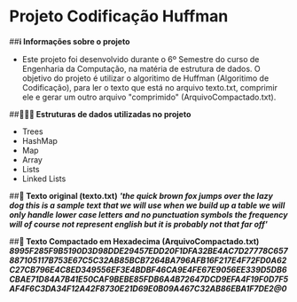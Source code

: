 # Projeto Codificação Huffman

##**ℹ️ Informações sobre o projeto**

 - Este projeto foi desenvolvido durante o 6º Semestre do curso de Engenharia da Computação, na matéria de estrutura de dados. O objetivo do projeto é utilizar o algoritimo de Huffman (Algoritimo de Codificação), para ler o texto que está no arquivo texto.txt, comprimir ele e gerar um outro arquivo "comprimido" (ArquivoCompactado.txt).


##**🧑🏻‍💻 Estruturas de dados utilizadas no projeto**

- Trees
- HashMap
- Map
- Array
- Lists
- Linked Lists

##**📝 Texto original (texto.txt)**
***'the quick brown fox jumps over the lazy dog this is a sample text that we will use when we build up a table we will only handle lower case letters and no punctuation symbols the frequency will of course not represent english but it is probably not that far off'***

##**📝 Texto Compactado em Hexadecima (ArquivoCompactado.txt)**
***8995F285F9B5190D3D98DDE29457EDD20F1DFA32BE4AC7D27778C657887105117B753E67C5C32AB85BCB7264BA796AFB16F217E4F72FD0A62C27CB796E4C8ED349556EF3E4BDBF46CA9E4FE67E9056EE339D5DB6CBAE71D84A7B41E50CAF9BEBE85FDB6A4B72647DCD9EFA4F19F0D7F5AF4F6C3DA34F12A42F8730E21D69E0B09A467C32AB86EBA1F7DE2@0***


